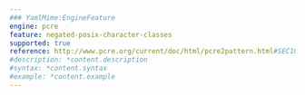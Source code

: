 ```yaml
---
### YamlMime:EngineFeature
engine: pcre
feature: negated-posix-character-classes
supported: true
reference: http://www.pcre.org/current/doc/html/pcre2pattern.html#SEC10
#description: *content.description
#syntax: *content.syntax
#example: *content.example
---
```

